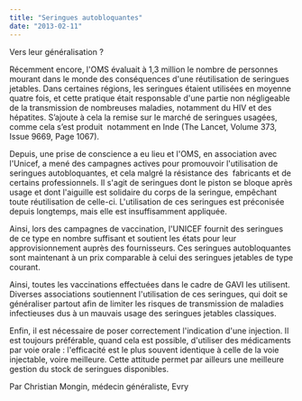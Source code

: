 ```yaml
---
title: "Seringues autobloquantes"
date: "2013-02-11"
---
```


Vers leur généralisation ?

Récemment encore, l'OMS évaluait à 1,3 million le nombre de personnes mourant dans le monde des conséquences d'une réutilisation de seringues jetables. Dans certaines régions, les seringues étaient utilisées en moyenne quatre fois, et cette pratique était responsable d'une partie non négligeable de la transmission de nombreuses maladies, notamment du HIV et des hépatites. S’ajoute à cela la remise sur le marché de seringues usagées, comme cela s’est produit  notamment en Inde (The Lancet, Volume 373, Issue 9669, Page 1067).

Depuis, une prise de conscience a eu lieu et l'OMS, en association avec l'Unicef, a mené des campagnes actives pour promouvoir l'utilisation de seringues autobloquantes, et cela malgré la résistance des  fabricants et de certains professionnels. Il s'agit de seringues dont le piston se bloque après usage et dont l'aiguille est solidaire du corps de la seringue, empêchant toute réutilisation de celle-ci. L'utilisation de ces seringues est préconisée depuis longtemps, mais elle est insuffisamment appliquée.

Ainsi, lors des campagnes de vaccination, l'UNICEF fournit des seringues de ce type en nombre suffisant et soutient les états pour leur approvisionnement auprès des fournisseurs. Ces seringues autobloquantes sont maintenant à un prix comparable à celui des seringues jetables de type courant.

Ainsi, toutes les vaccinations effectuées dans le cadre de GAVI les utilisent.  
Diverses associations soutiennent l'utilisation de ces seringues, qui doit se généraliser partout afin de limiter les risques de transmission de maladies infectieuses dus à un mauvais usage des seringues jetables classiques.

Enfin, il est nécessaire de poser correctement l'indication d'une injection. Il est toujours préférable, quand cela est possible, d'utiliser des médicaments par voie orale : l'efficacité est le plus souvent identique à celle de la voie injectable, voire meilleure. Cette attitude permet par ailleurs une meilleure gestion du stock de seringues disponibles.

Par Christian Mongin, médecin généraliste, Evry
